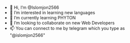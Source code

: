- 👋 Hi, I’m @Islomjon2566
- 👀 I’m interested in learning new languages
- 🌱 I’m currently learning PHYTON
- 💞️ I’m looking to collaborate on new Web Developers
- 📫 You can connect to me by telegram which you type as "@islomjon2566"
